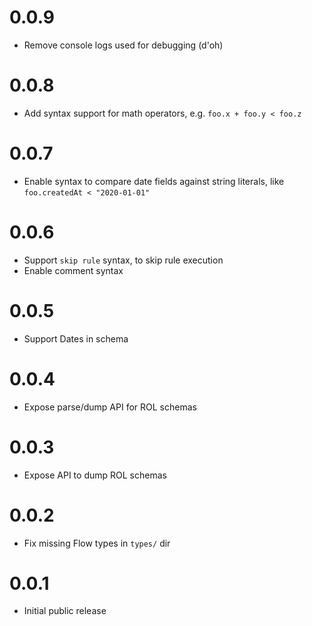 # 0.0.9

* Remove console logs used for debugging (d'oh)

# 0.0.8

* Add syntax support for math operators, e.g.
  `foo.x + foo.y < foo.z`

# 0.0.7

* Enable syntax to compare date fields against string literals, like
  `foo.createdAt < "2020-01-01"`

# 0.0.6

* Support `skip rule` syntax, to skip rule execution
* Enable comment syntax

# 0.0.5

* Support Dates in schema

# 0.0.4

* Expose parse/dump API for ROL schemas

# 0.0.3

* Expose API to dump ROL schemas

# 0.0.2

* Fix missing Flow types in `types/` dir

# 0.0.1

* Initial public release

